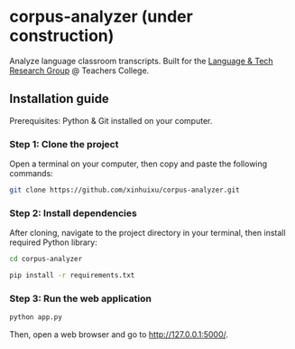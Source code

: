 # corpus-analyzer (under construction)
Analyze language classroom transcripts. Built for the [Language & Tech Research Group](https://sites.google.com/tc.columbia.edu/al-tesol-language-technology/projects/altec-learner-corpus?authuser=0) @ Teachers College.

## Installation guide
Prerequisites: Python & Git installed on your computer.

### Step 1: Clone the project
Open a terminal on your computer, then copy and paste the following commands:
   ```bash
   git clone https://github.com/xinhuixu/corpus-analyzer.git
   ```
### Step 2: Install dependencies
After cloning, navigate to the project directory in your terminal, then install required Python library:
```bash
cd corpus-analyzer
```
   ```bash
   pip install -r requirements.txt
   ```
### Step 3: Run the web application
   ```bash
   python app.py
   ```
 Then, open a web browser and go to http://127.0.0.1:5000/.

